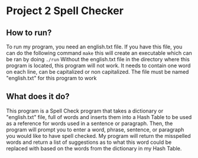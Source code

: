 # Project 2 Spell Checker

## How to run?
To run my program, you need an english.txt file. If you have this file,
you can do the following command <code>make</code> this will create an executable which can be ran by doing <code>./run</code>
Without the english.txt file in the directory where this program is located, this program will not work. It needs to contain one word on each line, can be capitalized or non capitalized. The file must be named "english.txt" for this program to work

## What does it do?
This program is a Spell Check program that takes a dictionary or "english.txt" file, full of words and inserts them into a Hash Table to be used as a reference for words used in a sentence or paragraph. Then, the program will prompt you to enter a word, phrase, sentence, or paragraph you would like to have spell checked. My program will return the misspelled words and return a list of suggestions as to what this word could be replaced with based on the words from the dictionary in my Hash Table.
